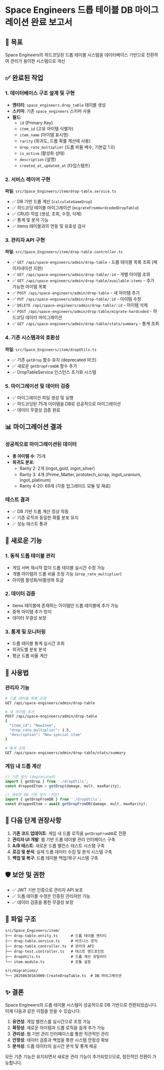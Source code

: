 # Space Engineers 드롭 테이블 DB 마이그레이션 완료 보고서

## 🎯 목표
Space Engineers의 하드코딩된 드롭 테이블 시스템을 데이터베이스 기반으로 전환하여 관리가 용이한 시스템으로 개선

## ✅ 완료된 작업

### 1. 데이터베이스 구조 설계 및 구현
- **엔티티**: `space_engineers.drop_table` 테이블 생성
- **스키마**: 기존 `space_engineers` 스키마 사용
- **필드**: 
  - `id` (Primary Key)
  - `item_id` (고유 아이템 식별자)
  - `item_name` (아이템 표시명)
  - `rarity` (희귀도, 드롭 확률 계산에 사용)
  - `drop_rate_multiplier` (드롭 비율 배수, 기본값 1.0)
  - `is_active` (활성화 상태)
  - `description` (설명)
  - `created_at`, `updated_at` (타임스탬프)

### 2. 서비스 레이어 구현
**파일**: `src/Space_Engineers/item/drop-table.service.ts`
- ✅ DB 기반 드롭 계산 (`calculateGameDrop`)
- ✅ 하드코딩 테이블 마이그레이션 (`migrateFromHardcodedDropTable`)
- ✅ CRUD 작업 (생성, 조회, 수정, 삭제)
- ✅ 통계 및 분석 기능
- ✅ items 테이블과의 연동 및 유효성 검사

### 3. 관리자 API 구현
**파일**: `src/Space_Engineers/item/drop-table.controller.ts`
- ✅ `GET /api/space-engineers/admin/drop-table` - 드롭 테이블 목록 조회 (페이지네이션 지원)
- ✅ `GET /api/space-engineers/admin/drop-table/:id` - 개별 아이템 조회
- ✅ `GET /api/space-engineers/admin/drop-table/available-items` - 추가 가능한 아이템 목록
- ✅ `POST /api/space-engineers/admin/drop-table` - 새 아이템 추가
- ✅ `PUT /api/space-engineers/admin/drop-table/:id` - 아이템 수정
- ✅ `DELETE /api/space-engineers/admin/drop-table/:id` - 아이템 삭제
- ✅ `POST /api/space-engineers/admin/drop-table/migrate-hardcoded` - 하드코딩 데이터 마이그레이션
- ✅ `GET /api/space-engineers/admin/drop-table/stats/summary` - 통계 조회

### 4. 기존 시스템과의 호환성
**파일**: `src/Space_Engineers/item/dropUtils.ts`
- ✅ 기존 `getDrop` 함수 유지 (deprecated 마크)
- ✅ 새로운 `getDropFromDB` 함수 추가
- ✅ DropTableService 인스턴스 초기화 시스템

### 5. 마이그레이션 및 데이터 검증
- ✅ 마이그레이션 파일 생성 및 실행
- ✅ 하드코딩된 75개 아이템을 DB로 성공적으로 마이그레이션
- ✅ 데이터 무결성 검증 완료

## 📊 마이그레이션 결과

### 성공적으로 마이그레이션된 데이터
- **총 아이템 수**: 75개
- **희귀도 분포**:
  - Rarity 2: 2개 (ingot_gold, ingot_silver)
  - Rarity 3: 4개 (Prime_Matter, prototech_scrap, ingot_uranium, ingot_platinum)
  - Rarity 4-20: 69개 (각종 업그레이드 모듈 및 재료)

### 테스트 결과
- ✅ DB 기반 드롭 계산 정상 작동
- ✅ 기존 로직과 동일한 확률 분포 유지
- ✅ 성능 테스트 통과

## 🔧 새로운 기능

### 1. 동적 드롭 테이블 관리
- 게임 서버 재시작 없이 드롭 테이블 실시간 수정 가능
- 개별 아이템의 드롭 비율 조정 가능 (`drop_rate_multiplier`)
- 아이템 활성화/비활성화 토글

### 2. 데이터 검증
- items 테이블에 존재하는 아이템만 드롭 테이블에 추가 가능
- 중복 아이템 추가 방지
- 데이터 무결성 보장

### 3. 통계 및 모니터링
- 드롭 테이블 통계 실시간 조회
- 희귀도별 분포 분석
- 평균 드롭 비율 계산

## 🚀 사용법

### 관리자 기능
```bash
# 드롭 테이블 목록 조회
GET /api/space-engineers/admin/drop-table

# 새 아이템 추가
POST /api/space-engineers/admin/drop-table
{
  "item_id": "NewItem",
  "drop_rate_multiplier": 1.5,
  "description": "New special item"
}

# 통계 조회
GET /api/space-engineers/admin/drop-table/stats/summary
```

### 게임 내 드롭 계산
```typescript
// 기존 방식 (deprecated)
import { getDrop } from './dropUtils';
const droppedItem = getDrop(damage, mult, maxRarity);

// 새로운 DB 기반 방식 (권장)
import { getDropFromDB } from './dropUtils';
const droppedItem = await getDropFromDB(damage, mult, maxRarity);
```

## 🔄 다음 단계 권장사항

1. **기존 코드 업데이트**: 게임 내 드롭 로직을 `getDropFromDB`로 전환
2. **관리자 UI 개발**: 웹 기반 드롭 테이블 관리 인터페이스 구축
3. **A/B 테스트**: 새로운 드롭 밸런스 테스트 시스템 구축
4. **로깅 및 분석**: 실제 드롭 데이터 수집 및 분석 시스템 구축
5. **백업 및 복구**: 드롭 테이블 백업/복구 시스템 구축

## 🛡️ 보안 및 권한

- ✅ JWT 기반 인증으로 관리자 API 보호
- ✅ 드롭 테이블 수정은 인증된 관리자만 가능
- ✅ 데이터 검증을 통한 무결성 보장

## 📝 파일 구조

```
src/Space_Engineers/item/
├── drop-table.entity.ts      # 드롭 테이블 엔티티
├── drop-table.service.ts     # 비즈니스 로직
├── drop-table.controller.ts  # 관리자 API
├── drop-test.controller.ts   # 테스트 엔드포인트
├── dropUtils.ts              # 드롭 계산 유틸리티
└── item.module.ts            # 모듈 설정

src/migrations/
└── 20250630163000-CreateDropTable.ts  # DB 마이그레이션
```

## ✨ 결론

Space Engineers의 드롭 테이블 시스템이 성공적으로 DB 기반으로 전환되었습니다. 이제 다음과 같은 이점을 얻을 수 있습니다:

1. **유연성**: 게임 밸런스를 실시간으로 조정 가능
2. **확장성**: 새로운 아이템과 드롭 로직을 쉽게 추가 가능
3. **관리성**: 웹 기반 관리 인터페이스를 통한 직관적인 관리
4. **안정성**: 데이터 검증과 백업을 통한 시스템 안정성 확보
5. **분석성**: 드롭 데이터의 실시간 분석 및 통계 제공

모든 기존 기능은 유지되면서 새로운 관리 기능이 추가되었으므로, 점진적인 전환이 가능합니다.
